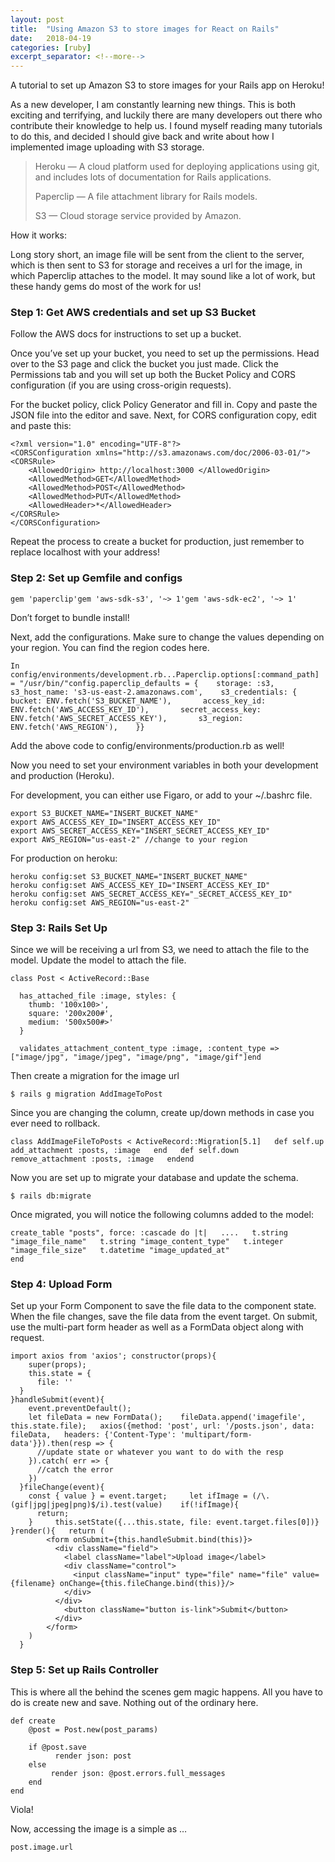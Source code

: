 ```yaml
---
layout: post
title:  "Using Amazon S3 to store images for React on Rails"
date:   2018-04-19
categories: [ruby]
excerpt_separator: <!--more-->
---
```

A tutorial to set up Amazon S3 to store images for your Rails app on Heroku!

<!--more-->
As a new developer, I am constantly learning new things. This is both exciting and terrifying, and luckily there are many developers out there who contribute their knowledge to help us. I found myself reading many tutorials to do this, and decided I should give back and write about how I implemented image uploading with S3 storage.

> Heroku — A cloud platform used for deploying applications using git, and includes lots of documentation for Rails applications.
>
> Paperclip — A file attachment library for Rails models.
>
> S3 — Cloud storage service provided by Amazon.

How it works:

Long story short, an image file will be sent from the client to the server, which is then sent to S3 for storage and receives a url for the image, in which Paperclip attaches to the model. It may sound like a lot of work, but these handy gems do most of the work for us!

### Step 1: Get AWS credentials and set up S3 Bucket

Follow the AWS docs for instructions to set up a bucket.

Once you’ve set up your bucket, you need to set up the permissions. Head over to the S3 page and click the bucket you just made. Click the Permissions tab and you will set up both the Bucket Policy and CORS configuration (if you are using cross-origin requests).

For the bucket policy, click Policy Generator and fill in. Copy and paste the JSON file into the editor and save. Next, for CORS configuration copy, edit and paste this:

```
<?xml version="1.0" encoding="UTF-8"?>
<CORSConfiguration xmlns="http://s3.amazonaws.com/doc/2006-03-01/">
<CORSRule>
    <AllowedOrigin> http://localhost:3000 </AllowedOrigin>
    <AllowedMethod>GET</AllowedMethod>
    <AllowedMethod>POST</AllowedMethod>
    <AllowedMethod>PUT</AllowedMethod>
    <AllowedHeader>*</AllowedHeader>
</CORSRule>
</CORSConfiguration>
```
Repeat the process to create a bucket for production, just remember to replace localhost with your address!

### Step 2: Set up Gemfile and configs
```
gem 'paperclip'gem 'aws-sdk-s3', '~> 1'gem 'aws-sdk-ec2', '~> 1'
```
Don’t forget to bundle install!

Next, add the configurations. Make sure to change the values depending on your region. You can find the region codes here.
```
In config/environments/development.rb...Paperclip.options[:command_path] = "/usr/bin/"config.paperclip_defaults = {    storage: :s3,    s3_host_name: 's3-us-east-2.amazonaws.com',    s3_credentials: {       bucket: ENV.fetch('S3_BUCKET_NAME'),       access_key_id: ENV.fetch('AWS_ACCESS_KEY_ID'),       secret_access_key: ENV.fetch('AWS_SECRET_ACCESS_KEY'),       s3_region: ENV.fetch('AWS_REGION'),    }}
```
Add the above code to config/environments/production.rb as well!

Now you need to set your environment variables in both your development and production (Heroku).

For development, you can either use Figaro, or add to your ~/.bashrc file.
```
export S3_BUCKET_NAME="INSERT_BUCKET_NAME"
export AWS_ACCESS_KEY_ID="INSERT_ACCESS_KEY_ID"
export AWS_SECRET_ACCESS_KEY="INSERT_SECRET_ACCESS_KEY_ID"
export AWS_REGION="us-east-2" //change to your region
```
For production on heroku:
```
heroku config:set S3_BUCKET_NAME="INSERT_BUCKET_NAME"
heroku config:set AWS_ACCESS_KEY_ID="INSERT_ACCESS_KEY_ID"
heroku config:set AWS_SECRET_ACCESS_KEY="_SECRET_ACCESS_KEY_ID"
heroku config:set AWS_REGION="us-east-2"
```
### Step 3: Rails Set Up

Since we will be receiving a url from S3, we need to attach the file to the model. Update the model to attach the file.
```
class Post < ActiveRecord::Base

  has_attached_file :image, styles: {
    thumb: '100x100>',
    square: '200x200#',
    medium: '500x500#>'
  }

  validates_attachment_content_type :image, :content_type => ["image/jpg", "image/jpeg", "image/png", "image/gif"]end
```
Then create a migration for the image url
```
$ rails g migration AddImageToPost
```
Since you are changing the column, create up/down methods in case you ever need to rollback.
```
class AddImageFileToPosts < ActiveRecord::Migration[5.1]   def self.up      add_attachment :posts, :image   end   def self.down      remove_attachment :posts, :image   endend
```
Now you are set up to migrate your database and update the schema.
```
$ rails db:migrate
```
Once migrated, you will notice the following columns added to the model:
```
create_table "posts", force: :cascade do |t|   ....   t.string "image_file_name"   t.string "image_content_type"   t.integer "image_file_size"   t.datetime "image_updated_at"
end
```
### Step 4: Upload Form

Set up your Form Component to save the file data to the component state. When the file changes, save the file data from the event target. On submit, use the multi-part form header as well as a FormData object along with request.
```
import axios from 'axios'; constructor(props){
    super(props);
    this.state = {
      file: ''
  }
}handleSubmit(event){
    event.preventDefault();
    let fileData = new FormData();    fileData.append('imagefile', this.state.file);   axios({method: 'post', url: '/posts.json', data: fileData,   headers: {'Content-Type': 'multipart/form-data'}}).then(resp => {
      //update state or whatever you want to do with the resp
    }).catch( err => {
      //catch the error
    })
  }fileChange(event){
    const { value } = event.target;     let ifImage = (/\.(gif|jpg|jpeg|png)$/i).test(value)    if(!ifImage){
      return;
    }     this.setState({...this.state, file: event.target.files[0])}
}render(){   return (
        <form onSubmit={this.handleSubmit.bind(this)}>
          <div className="field">
            <label className="label">Upload image</label>
            <div className="control">
              <input className="input" type="file" name="file" value={filename} onChange={this.fileChange.bind(this)}/>
            </div>
          </div>
            <button className="button is-link">Submit</button>
          </div>
        </form>
    )
  }
```
### Step 5: Set up Rails Controller

This is where all the behind the scenes gem magic happens. All you have to do is create new and save. Nothing out of the ordinary here.
```
def create
    @post = Post.new(post_params)

    if @post.save
          render json: post
    else
         render json: @post.errors.full_messages
    end
end
```
Viola!

Now, accessing the image is a simple as …
```
post.image.url
```
